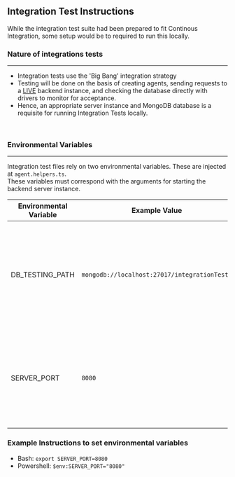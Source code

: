 ## Integration Test Instructions

While the integration test suite had been prepared to fit Continous Integration, some setup would be to required to run this locally.

### Nature of integrations tests
---
- Integration tests use the 'Big Bang' integration strategy
- Testing will be done on the basis of creating agents, sending requests to a <u>LIVE</u> backend instance, and checking the database directly with drivers to monitor for acceptance.
- Hence, an appropriate server instance and MongoDB database is a requisite for running Integration Tests locally.

<br/>

### Environmental Variables
---
Integration test files rely on two environmental variables. These are injected at `agent.helpers.ts`.  
These variables must correspond with the arguments for starting the backend server instance.

| Environmental Variable | Example Value | Purpose|
|---|---|---|
|DB_TESTING_PATH| `mongodb://localhost:27017/integrationTests`  | Database connection path used by the  server instance. This is used by the database drivers in each test. |
|SERVER_PORT|`8080`|Server listening port number: used by Agents to conect to backend for sending requests.|

### Example Instructions to set environmental variables
- Bash:  `export SERVER_PORT=8080`
- Powershell: `$env:SERVER_PORT="8080"`
